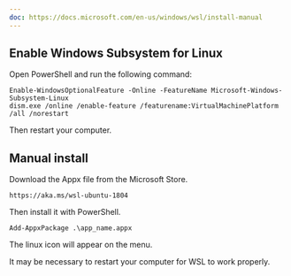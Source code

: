 ```yaml
---
doc: https://docs.microsoft.com/en-us/windows/wsl/install-manual
---
```


## Enable Windows Subsystem for Linux

Open PowerShell and run the following command:

```
Enable-WindowsOptionalFeature -Online -FeatureName Microsoft-Windows-Subsystem-Linux
dism.exe /online /enable-feature /featurename:VirtualMachinePlatform /all /norestart
```

Then restart your computer.

## Manual install

Download the Appx file from the Microsoft Store.

```
https://aka.ms/wsl-ubuntu-1804
```

Then install it with PowerShell.

```
Add-AppxPackage .\app_name.appx
```

The linux icon will appear on the menu.

It may be necessary to restart your computer for WSL to work properly.

